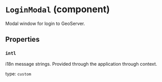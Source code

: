 `LoginModal` (component)
========================

Modal window for login to GeoServer.

Properties
----------

### `intl`

i18n message strings. Provided through the application through context.

type: `custom`

